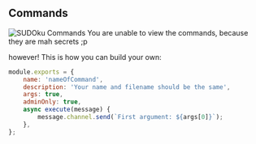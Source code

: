 
## Commands
![SUDOku Commands](https://github.com/furSUDO/SUDOku/blob/master/github/commands.png?raw=true)
You are unable to view the commands, because they are mah secrets ;p

however! This is how you can build your own:

```javascript
module.exports = {
    name: 'nameOfCommand',
    description: 'Your name and filename should be the same',
    args: true,
    adminOnly: true,
    async execute(message) {
        message.channel.send(`First argument: ${args[0]}`);
	},
};
```